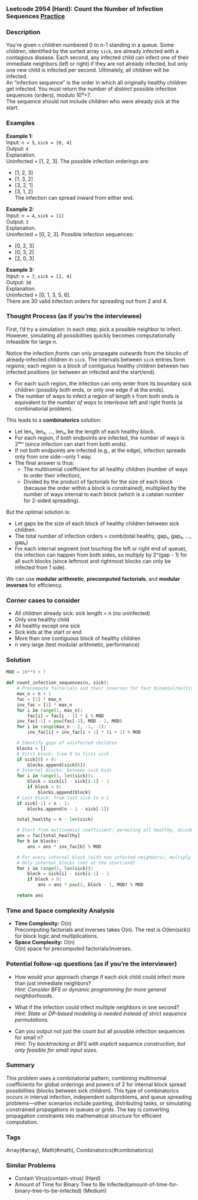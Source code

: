 ### Leetcode 2954 (Hard): Count the Number of Infection Sequences [Practice](https://leetcode.com/problems/count-the-number-of-infection-sequences)

### Description  
You're given `n` children numbered 0 to n-1 standing in a queue. Some children, identified by the sorted array `sick`, are already infected with a contagious disease. Each second, any infected child can infect one of their immediate neighbors (left or right) if they are not already infected, but only one new child is infected per second. Ultimately, all children will be infected.  
An “infection sequence” is the order in which all originally healthy children get infected. You must return the number of *distinct* possible infection sequences (orders), modulo 10⁹+7.  
The sequence should not include children who were already sick at the start.

### Examples  

**Example 1:**  
Input: `n = 5`, `sick = [0, 4]`  
Output: `4`  
Explanation.  
Uninfected = [1, 2, 3]. The possible infection orderings are:  
- [1, 2, 3]  
- [1, 3, 2]  
- [3, 2, 1]  
- [3, 1, 2]  
The infection can spread inward from either end.

**Example 2:**  
Input: `n = 4`, `sick = [1]`  
Output: `3`  
Explanation.  
Uninfected = [0, 2, 3]. Possible infection sequences:  
- [0, 2, 3]  
- [0, 3, 2]  
- [2, 0, 3]  

**Example 3:**  
Input: `n = 7`, `sick = [2, 4]`  
Output: `30`  
Explanation.  
Uninfected = [0, 1, 3, 5, 6].  
There are 30 valid infection orders for spreading out from 2 and 4.

### Thought Process (as if you’re the interviewee)  
First, I’d try a simulation: in each step, pick a possible neighbor to infect. However, simulating all possibilities quickly becomes computationally infeasible for large n.

Notice the infection *fronts* can only propagate outwards from the blocks of already-infected children in `sick`. The intervals between `sick` entries form *regions*; each region is a block of contiguous healthy children between two infected positions (or between an infected and the start/end).

- For each such region, the infection can only enter from its boundary sick children (possibly both ends, or only one edge if at the ends).
- The number of ways to infect a region of length `k` from both ends is equivalent to the *number of ways to interleave* left and right fronts (a combinatorial problem).

This leads to a **combinatorics** solution:
- Let len₁, len₂, ..., lenₘ be the length of each healthy block.
- For each region, if both endpoints are infected, the number of ways is 2ˡᵉⁿ (since infection can start from both ends).
- If not both endpoints are infected (e.g., at the edge), infection spreads only from one side—only 1 way.
- The final answer is thus:
  - The multinomial coefficient for all healthy children (number of ways to order their infection),
  - Divided by the product of factorials for the size of each block (because the order within a block is constrained), multiplied by the number of ways internal to each block (which is a catalan number for 2-sided spreading).

But the optimal solution is:
- Let gaps be the size of each block of healthy children between sick children.
- The total number of infection orders = comb(total healthy, gap₁, gap₂, ..., gapₖ)
- For each internal segment (not touching the left or right end of queue), the infection can happen from both sides, so multiply by 2^(gap - 1) for all such blocks (since leftmost and rightmost blocks can only be infected from 1 side).

We can use **modular arithmetic**, **precomputed factorials**, and **modular inverses** for efficiency.

### Corner cases to consider  
- All children already sick: sick length = n (no uninfected)
- Only one healthy child
- All healthy except one sick
- Sick kids at the start or end
- More than one contiguous block of healthy children
- n very large (test modular arithmetic, performance)

### Solution

```python
MOD = 10**9 + 7

def count_infection_sequences(n, sick):
    # Precompute factorials and their inverses for fast binomial/multinomial coefficients
    max_n = n + 1
    fac = [1] * max_n
    inv_fac = [1] * max_n
    for i in range(1, max_n):
        fac[i] = fac[i - 1] * i % MOD
    inv_fac[-1] = pow(fac[-1], MOD - 2, MOD)
    for i in range(max_n - 2, -1, -1):
        inv_fac[i] = inv_fac[i + 1] * (i + 1) % MOD

    # Identify gaps of uninfected children
    blocks = []
    # First block: from 0 to first sick
    if sick[0] > 0:
        blocks.append(sick[0])
    # Internal blocks: between sick kids
    for i in range(1, len(sick)):
        block = sick[i] - sick[i-1] - 1
        if block > 0:
            blocks.append(block)
    # Last block: from last sick to n-1
    if sick[-1] < n - 1:
        blocks.append(n - 1 - sick[-1])

    total_healthy = n - len(sick)

    # Start from multinomial coefficient: permuting all healthy, divide by block!! to preserve internal block order
    ans = fac[total_healthy]
    for b in blocks:
        ans = ans * inv_fac[b] % MOD

    # For every internal block (with two infected neighbors), multiply by 2ᵇˡᵒᶜᵏ s.t. block > 0
    # Only internal blocks (not at the start/end)
    for i in range(1, len(sick)):
        block = sick[i] - sick[i-1] - 1
        if block > 0:
            ans = ans * pow(2, block - 1, MOD) % MOD

    return ans
```

### Time and Space complexity Analysis  

- **Time Complexity:** O(n)  
  Precomputing factorials and inverses takes O(n). The rest is O(len(sick)) for block logic and multiplications.
- **Space Complexity:** O(n)  
  O(n) space for precomputed factorials/inverses.

### Potential follow-up questions (as if you’re the interviewer)  

- How would your approach change if each sick child could infect more than just immediate neighbors?  
  *Hint: Consider BFS or dynamic programming for more general neighborhoods.*

- What if the infection could infect multiple neighbors in one second?  
  *Hint: State or DP-based modeling is needed instead of strict sequence permutations.*

- Can you output not just the count but all possible infection sequences for small n?  
  *Hint: Try backtracking or BFS with explicit sequence construction, but only feasible for small input sizes.*

### Summary
This problem uses a combinatorial pattern, combining multinomial coefficients for global orderings and powers of 2 for internal block spread possibilities (blocks between sick children). This type of combinatorics occurs in interval infection, independent subproblems, and queue spreading problems—other scenarios include painting, distributing tasks, or simulating constrained propagations in queues or grids. The key is converting propagation constraints into mathematical structure for efficient computation.

### Tags
Array(#array), Math(#math), Combinatorics(#combinatorics)

### Similar Problems
- Contain Virus(contain-virus) (Hard)
- Amount of Time for Binary Tree to Be Infected(amount-of-time-for-binary-tree-to-be-infected) (Medium)
